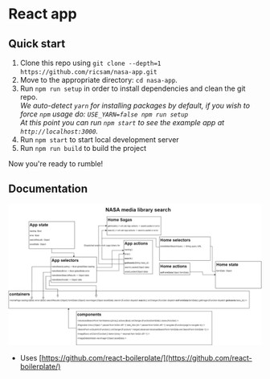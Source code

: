 
# React app


## Quick start

1. Clone this repo using `git clone --depth=1 https://github.com/ricsam/nasa-app.git`
2. Move to the appropriate directory: `cd nasa-app`.<br />
3. Run `npm run setup` in order to install dependencies and clean the git repo.<br />
   *We auto-detect `yarn` for installing packages by default, if you wish to force `npm` usage do: `USE_YARN=false npm run setup`*<br />
   *At this point you can run `npm start` to see the example app at `http://localhost:3000`.*
4. Run `npm start` to start local development server
4. Run `npm run build` to build the project

Now you're ready to rumble!


## Documentation
![design idea](https://raw.githubusercontent.com/ricsam/nasa-app/master/design.png)
- Uses [https://github.com/react-boilerplate/](https://github.com/react-boilerplate/)

